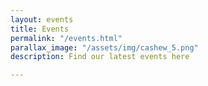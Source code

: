 ```yaml
---
layout: events
title: Events
permalink: "/events.html"
parallax_image: "/assets/img/cashew_5.png"
description: Find our latest events here

---
```

